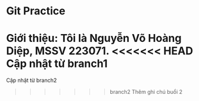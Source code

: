 # Git Practice
Giới thiệu: Tôi là Nguyễn Võ Hoàng Diệp, MSSV 223071.
<<<<<<< HEAD
Cập nhật từ branch1
=======
Cập nhật từ branch2
>>>>>>> branch2
Thêm ghi chú buổi 2
